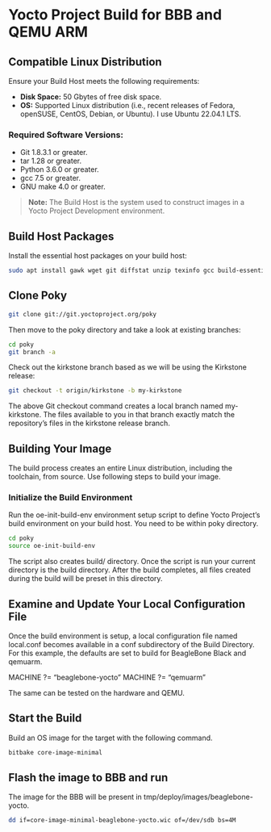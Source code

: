 # Yocto Project Build for BBB and QEMU ARM

## Compatible Linux Distribution

Ensure your Build Host meets the following requirements:

- **Disk Space:** 50 Gbytes of free disk space.
- **OS:** Supported Linux distribution (i.e., recent releases of Fedora, openSUSE, CentOS, Debian, or Ubuntu). I use Ubuntu 22.04.1 LTS.

### Required Software Versions:

- Git 1.8.3.1 or greater.
- tar 1.28 or greater.
- Python 3.6.0 or greater.
- gcc 7.5 or greater.
- GNU make 4.0 or greater.

> **Note:** The Build Host is the system used to construct images in a Yocto Project Development environment.

## Build Host Packages

Install the essential host packages on your build host:

```bash
sudo apt install gawk wget git diffstat unzip texinfo gcc build-essential chrpath socat cpio python3 python3-pip python3-pexpect xz-utils debianutils iputils-ping python3-git python3-jinja2 libegl1-mesa libsdl1.2-dev pylint3 xterm python3-subunit mesa-common-dev zstd liblz4-tool
```
## Clone Poky

```bash
git clone git://git.yoctoproject.org/poky
```
Then move to the poky directory and take a look at existing branches:
```bash
cd poky
git branch -a
```
Check out the kirkstone branch based as we will be using the Kirkstone release:
```bash
git checkout -t origin/kirkstone -b my-kirkstone
```
The above Git checkout command creates a local branch named my-kirkstone. The files available to you in that branch exactly match the repository’s files in the kirkstone release branch.

## Building Your Image

The build process creates an entire Linux distribution, including the toolchain, from source. Use following steps to build your image.

### Initialize the Build Environment

Run the oe-init-build-env environment setup script to define Yocto Project’s build environment on your build host. You need to be within poky directory.
```bash
cd poky
source oe-init-build-env
```
The script also creates build/ directory. Once the script is run your current directory is the build directory. After the build completes, all files created during the build will be preset in this directory.

## Examine and Update Your Local Configuration File
Once the build environment is setup, a local configuration file named local.conf becomes available in a conf subdirectory of the Build Directory.
For this example, the defaults are set to build for BeagleBone Black and qemuarm.

MACHINE ?= “beaglebone-yocto”
MACHINE ?= “qemuarm”

The same can be tested on the hardware and QEMU.
## Start the Build

Build an OS image for the target with the following command.
```bash
bitbake core-image-minimal
```
## Flash the image to BBB and run

The image for the BBB will be present in tmp/deploy/images/beaglebone-yocto.
```bash
dd if=core-image-minimal-beaglebone-yocto.wic of=/dev/sdb bs=4M
```
